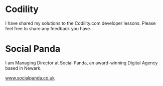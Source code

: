 # Codility

I have shared my solutions to the Codility.com developer lessons. Please feel free to share any feedback you have.

# Social Panda

I am Managing Director at Social Panda, an award-winning Digital Agency based in Newark.

www.socialpanda.co.uk
